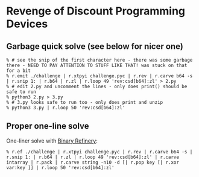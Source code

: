 # Revenge of Discount Programming Devices

## Garbage quick solve (see below for nicer one)

```shell
% # see the snip of the first character here - there was some garbage there - NEED TO PAY ATTENTION TO STUFF LIKE THAT! was stuck on that for a bit
% r.emit ./challenge | r.xtpyi challenge.pyc | r.rev | r.carve b64 -s | r.snip 1: | r.b64 | r.zl | r.loop 49 'rev:csd[b64]:zl' > 2.py
% # edit 2.py and uncomment the lines - only does print() should be safe to run
% python3 2.py > 3.py
% # 3.py looks safe to run too - only does print and unzip
% python3 3.py | r.loop 50 'rev:csd[b64]:zl'
```

## Proper one-line solve

One-liner solve with [Binary Refinery](https://github.com/binref/refinery):

```shell
% r.ef ./challenge | r.xtpyi challenge.pyc | r.rev | r.carve b64 -s | r.snip 1: | r.b64 | r.zl | r.loop 49 'rev:csd[b64]:zl' | r.carve intarray | r.pack | r.carve string -n10 -d [| r.pop key [| r.xor var:key ]] | r.loop 50 'rev:csd[b64]:zl'
```

